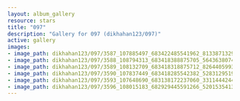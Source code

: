 ```yaml
---
layout: album_gallery
resource: stars
title: "097"
description: "Gallery for 097 (dikhahan123/097)"
active: gallery
images:
- image_path: dikhahan123/097/3587_107885497_683422485541962_813387132992383129_n.jpg
- image_path: dikhahan123/097/3588_108794313_683418388875705_5643638074926951040_n.jpg
- image_path: dikhahan123/097/3589_108132709_683418318875712_8264405993119316925_n.jpg
- image_path: dikhahan123/097/3590_107837449_683418285542382_5283129519199092573_n.jpg
- image_path: dikhahan123/097/3593_107648690_683138172237060_331144424482448594_n.jpg
- image_path: dikhahan123/097/3596_108015183_682929445591266_5201535413056069394_n.jpg
---
```

